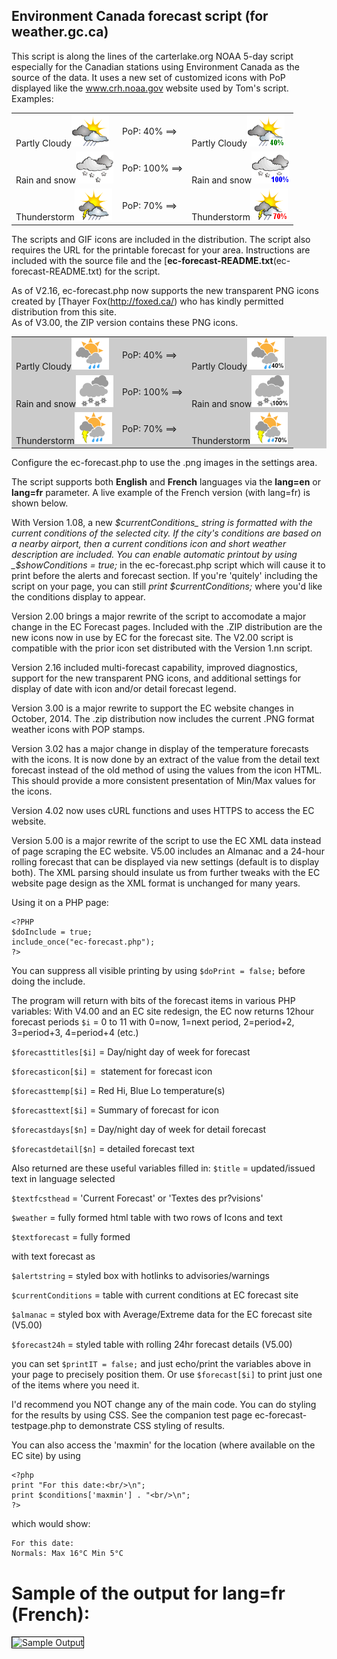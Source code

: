## Environment Canada forecast script (for weather.gc.ca)

This script is along the lines of the carterlake.org NOAA 5-day script especially for the Canadian stations using Environment Canada as the source of the data. It uses a new set of customized icons with PoP displayed like the www.crh.noaa.gov website used by Tom's script. Examples:

<table cellspacing="3" cellpadding="2" border="0">
<tbody>
<tr>
<td>Partly Cloudy<img src="./ec-icons/06.gif"></td>
<td>PoP: 40% ==></td>
<td>Partly Cloudy<img src="./ec-icons/06p40.gif"></td>
</tr>
<tr>
<td>Rain and snow<img src="./ec-icons/17.gif"></td>
<td>PoP: 100% ==></td>
<td>Rain and snow<img src="./ec-icons/17p100.gif"></td>
</tr>
<tr>
<td>Thunderstorm<img src="./ec-icons/09.gif"></td>
<td>PoP: 70% ==></td>
<td>Thunderstorm<img src="./ec-icons/09p70.gif"></td>
</tr>
</tbody>
</table>

The scripts and GIF icons are included in the distribution. The script also requires the URL for the printable forecast for your area. Instructions are included with the source file and the [**ec-forecast-README.txt**(ec-forecast-README.txt) for the script.

As of V2.16, ec-forecast.php now supports the new transparent PNG icons created by [Thayer Fox(http://foxed.ca/) who has kindly permitted distribution from this site.  
As of V3.00, the ZIP version contains these PNG icons.

<table style="border:none;background-color: #CCC" cellspacing="3" cellpadding="2">
<tbody>
<tr>
<td>Partly Cloudy<img src="./ec-icons/06.png"></td>
<td>PoP: 40% ==></td>
<td>Partly Cloudy<img src="./ec-icons/06p40.png"></td>
</tr>
<tr>
<td>Rain and snow<img src="./ec-icons/17.png"></td>
<td>PoP: 100% ==></td>
<td>Rain and snow<img src="./ec-icons/17p100.png"></td>
</tr>
<tr>
<td>Thunderstorm<img src="./ec-icons/09.png"></td>
<td>PoP: 70% ==></td>
<td>Thunderstorm<img src="./ec-icons/09p70.png"></td>
</tr>
</tbody>
</table>

Configure the ec-forecast.php to use the .png images in the settings area.

The script supports both **English** and **French** languages via the **lang=en** or **lang=fr** parameter. A live example of the French version (with lang=fr) is shown below.

With Version 1.08, a new _$currentConditions_ string is formatted with the current conditions of the selected city. If the city's conditions are based on a nearby airport, then a current conditions icon and short weather description are included. You can enable automatic printout by using _$showConditions = true;_ in the ec-forecast.php script which will cause it to print before the alerts and forecast section. If you're 'quitely' including the script on your page, you can still _print $currentConditions;_ where you'd like the conditions display to appear.

Version 2.00 brings a major rewrite of the script to accomodate a major change in the EC Forecast pages. Included with the .ZIP distribution are the new icons now in use by EC for the forecast site. The V2.00 script is compatible with the prior icon set distributed with the Version 1.nn script.

Version 2.16 included multi-forecast capability, improved diagnostics, support for the new transparent PNG icons, and additional settings for display of date with icon and/or detail forecast legend.

Version 3.00 is a major rewrite to support the EC website changes in October, 2014\. The .zip distribution now includes the current .PNG format weather icons with POP stamps.

Version 3.02 has a major change in display of the temperature forecasts with the icons. It is now done by an extract of the value from the detail text forecast instead of the old method of using the values from the icon HTML. This should provide a more consistent presentation of Min/Max values for the icons.  

Version 4.02 now uses cURL functions and uses HTTPS to access the EC website.

Version 5.00 is a major rewrite of the script to use the EC XML data instead of page scraping the EC website. V5.00 includes an Almanac and a 24-hour rolling forecast that can be displayed via new settings (default is to display both). The XML parsing should insulate us from further tweaks with the EC website page design as the XML format is unchanged for many years.

Using it on a PHP page:

```
<?PHP
$doInclude = true;
include_once("ec-forecast.php");
?>
```

You can suppress all visible printing by using ```$doPrint = false;``` before doing the include.

The program will return with bits of the forecast items in various
PHP variables:
With V4.00 and an EC site redesign, the EC now returns 12hour forecast periods
 ```$i``` = 0 to 11  with 0=now, 1=next period, 2=period+2, 3=period+3, 4=period+4 (etc.)

```$forecasttitles[$i]``` = Day/night day of week for forecast

```$forecasticon[$i]``` = <img> statement for forecast icon

```$forecasttemp[$i]``` = Red Hi, Blue Lo temperature(s)

```$forecasttext[$i]``` = Summary of forecast for icon

```$forecastdays[$n]``` = Day/night day of week for detail forecast

```$forecastdetail[$n]``` = detailed forecast text

Also returned are these useful variables filled in:
```$title``` = updated/issued text in language selected

```$textfcsthead``` = 'Current Forecast' or 'Textes des pr?visions'

```$weather``` = fully formed html table with two rows of Icons and text

```$textforecast``` = fully formed <div> with text forecast as <dl>

```$alertstring``` = styled box with hotlinks to advisories/warnings

```$currentConditions``` = table with current conditions at EC forecast site

```$almanac``` = styled box with Average/Extreme data for the EC forecast site (V5.00)

```$forecast24h``` = styled table with rolling 24hr forecast details (V5.00)

you can set ```$printIT = false;``` and just echo/print the variables above in your page to precisely position them.  Or use ```$forecast[$i]``` to print just one of the items where you need it.

 I'd recommend you NOT change any of the main code.  You can do styling  for the results by using CSS.  See the companion test page
 ec-forecast-testpage.php to demonstrate CSS styling of results.

You can also access the 'maxmin' for the location (where available on the EC site) by using

```
<?php  
print "For this date:<br/>\n";  
print $conditions['maxmin'] . "<br/>\n";  
?>
```

which would show:

```
For this date:  
Normals: Max 16°C Min 5°C
```

# Sample of the output for lang=fr (French):

<img src="./sample-french-output.png" alt="Sample Output" style="border: 1px black solid;">
